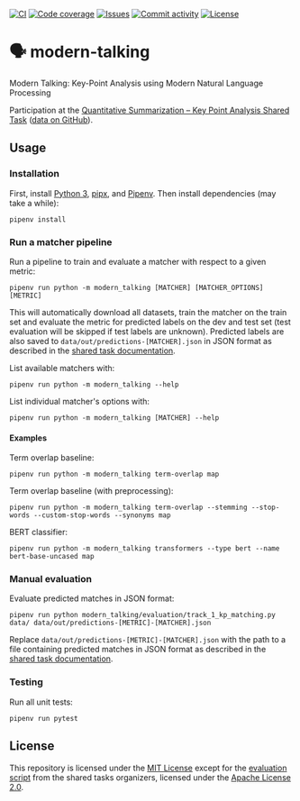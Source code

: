 [![CI](https://img.shields.io/github/actions/workflow/status/heinrichreimer/modern-talking/ci.yml?branch=main&style=flat-square)](https://github.com/heinrichreimer/modern-talking/actions/workflows/ci.yml)
[![Code coverage](https://img.shields.io/codecov/c/github/heinrichreimer/modern-talking?style=flat-square)](https://codecov.io/github/heinrichreimer/modern-talking/)
[![Issues](https://img.shields.io/github/issues/heinrichreimer/modern-talking?style=flat-square)](https://github.com/heinrichreimer/modern-talking/issues)
[![Commit activity](https://img.shields.io/github/commit-activity/m/heinrichreimer/modern-talking?style=flat-square)](https://github.com/heinrichreimer/modern-talking/commits)
[![License](https://img.shields.io/github/license/heinrichreimer/modern-talking?style=flat-square)](LICENSE)

# 🗣️ modern-talking

Modern Talking: Key-Point Analysis using Modern Natural Language Processing

Participation at the [Quantitative Summarization – Key Point Analysis Shared Task](https://2021.argmining.org/shared_task_ibm.html#ibm) ([data on GitHub](https://github.com/ibm/KPA_2021_shared_task)).

## Usage

### Installation

First, install [Python 3](https://python.org/downloads/), [pipx](https://pipxproject.github.io/pipx/installation/#install-pipx), and [Pipenv](https://pipenv.pypa.io/en/latest/install/#isolated-installation-of-pipenv-with-pipx).
Then install dependencies (may take a while):

```shell script
pipenv install
```

### Run a matcher pipeline

Run a pipeline to train and evaluate a matcher with respect to a given metric:

```shell script
pipenv run python -m modern_talking [MATCHER] [MATCHER_OPTIONS] [METRIC]
```

This will automatically download all datasets, train the matcher on the train set and evaluate the metric for predicted labels on the dev and test set (test evaluation will be skipped if test labels are unknown).
Predicted labels are also saved to `data/out/predictions-[MATCHER].json` in JSON format as described in the [shared task documentation](https://github.com/ibm/KPA_2021_shared_task#track-1---key-point-matching).

List available matchers with:

```shell script
pipenv run python -m modern_talking --help
```

List individual matcher's options with:

```shell script
pipenv run python -m modern_talking [MATCHER] --help
```

#### Examples

Term overlap baseline:

```shell script
pipenv run python -m modern_talking term-overlap map
```

Term overlap baseline (with preprocessing):

```shell script
pipenv run python -m modern_talking term-overlap --stemming --stop-words --custom-stop-words --synonyms map
```

BERT classifier:

```shell script
pipenv run python -m modern_talking transformers --type bert --name bert-base-uncased map
```

### Manual evaluation

Evaluate predicted matches in JSON format:

```shell script
pipenv run python modern_talking/evaluation/track_1_kp_matching.py data/ data/out/predictions-[METRIC]-[MATCHER].json
```

Replace `data/out/predictions-[METRIC]-[MATCHER].json` with the path to a file containing predicted matches in JSON format as described in the [shared task documentation](https://github.com/ibm/KPA_2021_shared_task#track-1---key-point-matching).

### Testing

Run all unit tests:

```shell script
pipenv run pytest
```

## License

This repository is licensed under the [MIT License](LICENSE) except for the [evaluation script](https://github.com/IBM/KPA_2021_shared_task/blob/771caa1519df4e26127ad37cffe8d5940af3b2da/code/track_1_kp_matching.py) from the shared tasks organizers, licensed under the [Apache License 2.0](https://github.com/IBM/KPA_2021_shared_task/blob/771caa1519df4e26127ad37cffe8d5940af3b2da/LICENSE).
